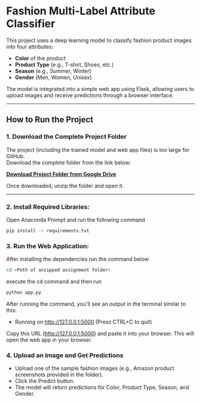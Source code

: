 # Fashion Multi-Label Attribute Classifier

This project uses a deep learning model to classify fashion product images into four attributes:
- **Color** of the product
- **Product Type** (e.g., T-shirt, Shoes, etc.)
- **Season** (e.g., Summer, Winter)
- **Gender** (Men, Women, Unisex)

The model is integrated into a simple web app using Flask, allowing users to upload images and receive predictions through a browser interface.

---

## How to Run the Project

### 1. Download the Complete Project Folder

The project (including the trained model and web app files) is too large for GitHub.  
Download the complete folder from the link below:

 **[Download Project Folder from Google Drive](https://drive.google.com/drive/folders/1ETmpZWLQIq4AJuJwXRj6VuH5vxRxwqQR?usp=sharing)**

Once downloaded, unzip the folder and open it.

---

### 2. Install Required Libraries:

Open Anaconda Prompt and run the following command
```bash
pip install -r requirements.txt
```
### 3. Run the Web Application:
After installing the dependencies run the command below
``` bash
cd <Path of unzipped assignment folder>
```
execute the cd command and then run
```bash
python app.py
```
After running the command, you'll see an output in the terminal similar to this:
 * Running on http://127.0.0.1:5000 (Press CTRL+C to quit)

Copy this URL (http://127.0.0.1:5000) and paste it into your browser. This will open the web app in your browser.

### 4. Upload an Image and Get Predictions
* Upload one of the sample fashion images (e.g., Amazon product screenshots provided in the folder).
* Click the Predict button.
* The model will return predictions for Color, Product Type, Season, and Gender.
 


